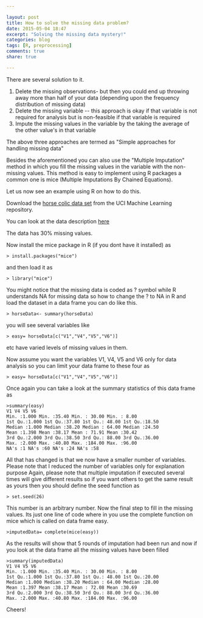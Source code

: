 ```yaml
---

layout: post
title: How to solve the missing data problem?
date: 2015-05-04 18:47
excerpt: "Solving the missing data mystery!"
categories: blog
tags: [R, preprocessing]
comments: true
share: true

---
```

There are several solution to it.
1. Delete the missing observations- but then you could end up throwing away more than half of your data (depending upon the frequency distribution of missing data)
2. Delete the missing variable -- this approach is okay if that variable is not required for analysis but is non-feasible if that variable is required
3. Impute the missing values in the variable by the taking the average of the other value's in that variable

The above three approaches are termed as "Simple approaches for handling missing data"

Besides the aforementioned you can also use the "Multiple Imputation" method in which you fill the missing values in the variable with the non-missing values. This method is easy to implement using R packages a common one is mice (Multiple Imputations By Chained Equations).

Let us now see an example using R on how to do this.

Download the <a href="https://archive.ics.uci.edu/ml/machine-learning-databases/horse-colic/horse-colic.data" target="_blank">horse colic data set</a> from the UCI Machine Learning repository.

You can look at the data description <a href="https://archive.ics.uci.edu/ml/machine-learning-databases/horse-colic/horse-colic.names" target="_blank">here</a>

The data has 30% missing values.

Now install the mice package in R (if you dont have it installed) as
	
	> install.packages("mice")
and then load it as 

	> library("mice") 
You might notice that the missing data is coded as ? symbol while R understands NA for missing data so how to change the ? to NA in R and load the dataset in a data frame you can do like this.

	> horseData<- summary(horseData)
you will see several variables like 

	> easy= horseData[c("V1","V4","V5","V6")] 
etc have varied levels of missing values in them.

Now assume you want the variables V1, V4, V5 and V6 only for data analysis so you can limit your data frame to these four as 

	> easy= horseData[c("V1","V4","V5","V6")] 
Once again you can take a look at the summary statistics of this data frame as 

	>summary(easy)
	V1 V4 V5 V6
	Min. :1.000 Min. :35.40 Min. : 30.00 Min. : 8.00
	1st Qu.:1.000 1st Qu.:37.80 1st Qu.: 48.00 1st Qu.:18.50
	Median :1.000 Median :38.20 Median : 64.00 Median :24.50
	Mean :1.398 Mean :38.17 Mean : 71.91 Mean :30.42
	3rd Qu.:2.000 3rd Qu.:38.50 3rd Qu.: 88.00 3rd Qu.:36.00
	Max. :2.000 Max. :40.80 Max. :184.00 Max. :96.00
	NA's :1 NA's :60 NA's :24 NA's :58
All that has changed is that we now have a smaller number of variables. Please note that I reduced the number of variables only for explanation purpose
Again, please note that multiple imputation if executed several times will give different results so if you want others to get the same result as yours then you should define the seed function as

	> set.seed(26)
This number is an arbitrary number.
Now the final step to fill in the missing values. Its just one line of code where in you use the complete function on mice which is called on data frame easy.

	>imputedData= complete(mice(easy))
As the results will show that 5 rounds of imputation had been run and now if you look at the data frame all the missing values have been filled

	>summary(imputedData)
	V1 V4 V5 V6
	Min. :1.000 Min. :35.40 Min. : 30.00 Min. : 8.00
	1st Qu.:1.000 1st Qu.:37.80 1st Qu.: 48.00 1st Qu.:20.00
	Median :1.000 Median :38.20 Median : 64.00 Median :28.00
	Mean :1.397 Mean :38.17 Mean : 72.08 Mean :30.69
	3rd Qu.:2.000 3rd Qu.:38.50 3rd Qu.: 88.00 3rd Qu.:36.00
	Max. :2.000 Max. :40.80 Max. :184.00 Max. :96.00 

Cheers!